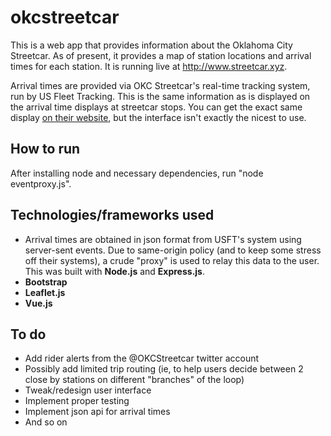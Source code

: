 # okcstreetcar

This is a web app that provides information about the Oklahoma City Streetcar. As of present, it provides a map of station locations and arrival times for each station. It is running live at http://www.streetcar.xyz.

Arrival times are provided via OKC Streetcar's real-time tracking system, run by US Fleet Tracking. This is the same information as is displayed on the arrival time displays at streetcar stops. You can get the exact same display [on their website](http://okcstreetcar.com/ride-guide/real-time/), but the interface isn't exactly the nicest to use.

## How to run

After installing node and necessary dependencies, run "node eventproxy.js". 

## Technologies/frameworks used
* Arrival times are obtained in json format from USFT's system using server-sent events. Due to same-origin policy (and to keep some stress off their systems), a crude "proxy" is used to relay this data to the user. This was built with **Node.js** and **Express.js**.
* **Bootstrap**
* **Leaflet.js**
* **Vue.js**

## To do
* Add rider alerts from the @OKCStreetcar twitter account
* Possibly add limited trip routing (ie, to help users decide between 2 close by stations on different "branches" of the loop)
* Tweak/redesign user interface
* Implement proper testing
* Implement json api for arrival times
* And so on